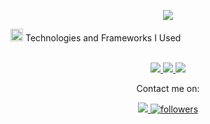 <link rel="stylesheet" href="https://cdnjs.cloudflare.com/ajax/libs/font-awesome/5.15.1/css/all.min.css" integrity="sha512-mBZTDmW/0LWfMCC6n2Cdqg3hTgRUW1XyHEeDLAMgBc9zIzUtoMyDbVZ4RJe5h6QQuBbgHfhrv8tK/RzwJMgd+RQ==" crossorigin="anonymous" />

<p align="center">
  <a href="https://github.com/DenverCoder1/readme-typing-svg"><img src="https://readme-typing-svg.herokuapp.com?lines=👋+Hello+there!;I'm+Fraol;I'm+Full-Stack+Web+and+Mobile+App+Developer;&center=true&width=500&height=50"></a>
</p>
<p>
<div display="flex">
 <img src="https://media4.giphy.com/media/MIGbtLZoVjbl0bYbAd/giphy.gif?cid=ecf05e472t2h0i8d7dcjaoau9iqtchhr899hxmpxzzgc7lyw&rid=giphy.gif" width="20"> Technologies and Frameworks I Used
</div>
<br>

<p align="center">
  <a href="">
    <img src="https://skillicons.dev/icons?i=androidstudio,java,kotlin,flutter,react" />
    <img src="https://skillicons.dev/icons?i=vue,nuxtjs,js,ts,docker,tailwind,bootstrap,css,firebase" />
        <img src="https://skillicons.dev/icons?i=angular,figma,html,laravel,mysql,py,vite,symfony" />
        


  </a>
</p>


<p align="center">Contact me on:</p>

<p align="center">

   <a href="https://www.upwork.com/freelancers/~01c6cc31fafe0b9c97">
     <img src="https://camo.githubusercontent.com/7cd478b0991a2887b86b80b07f56e6d6c480aab0d41d28a1564d3bd3ebd59422/68747470733a2f2f696d672e736869656c64732e696f2f7374617469632f76313f7374796c653d666f722d7468652d6261646765266d6573736167653d5570776f726b26636f6c6f723d323232323232266c6f676f3d5570776f726b266c6f676f436f6c6f723d364644413434266c6162656c3d">
   </a>
        <a 
            href="https://github.com/amlakie-t">
            <img 
                alt="followers" 
                title="Follow me on GitHub" 
                src="https://img.shields.io/github/followers/amlakie-t?color=236ad3&labelColor=1155ba&style=for-the-badge&logo=github&label=Follow" 
                target="_blank"/>
        </a>
      
  </p>


